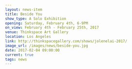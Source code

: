```yaml
---
layout: news-item
title: Beside You
show_type: A Solo Exhibition
opening: Saturday, February 4th, 6-9PM
on_view: February 4th - February 25th, 2017
venue: Thinkspace Art Gallery
location: Los Angeles
link: http://thinkspacegallery.com/shows/jolenelai-2017/
image_url: /images/news/beside-you.jpg
date: 2017-02-04 09:00:00
current: true
tags: news
---
```

